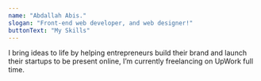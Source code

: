 ```yaml
---
name: "Abdallah Abis."
slogan: "Front-end web developer, and web designer!"
buttonText: "My Skills"
---
```


I bring ideas to life by helping entrepreneurs build their brand and launch their startups to be present online, I’m currently freelancing on UpWork full time.
